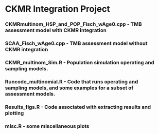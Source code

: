 # CKMR Integration Project

### CKMRmultinom_HSP_and_POP_Fisch_wAge0.cpp - TMB assessment model with CKMR integration
### SCAA_Fisch_wAge0.cpp - TMB assessment model without CKMR integration

### CKMR_multinom_Sim.R - Population simulation operating and sampling models. 

### Runcode_multinomial.R - Code that runs operating and sampling models, and some examples for a subset of assessment models. 

### Results_figs.R - Code associated with extracting results and plotting

### misc.R - some miscellaneous plots

